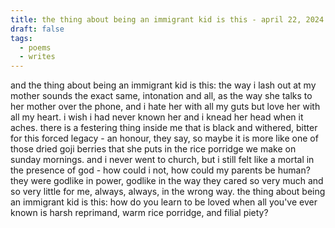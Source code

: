 ```yaml
---
title: the thing about being an immigrant kid is this - april 22, 2024
draft: false
tags:
  - poems
  - writes
---
```

and the thing about being an immigrant kid is this: the way i lash out at my mother sounds the exact same, intonation and all, as the way she talks to her mother over the phone, and i hate her with all my guts but love her with all my heart. i wish i had never known her and i knead her head when it aches. there is a festering thing inside me that is black and withered, bitter for this forced legacy - an honour, they say, so maybe it is more like one of those dried goji berries that she puts in the rice porridge we make on sunday mornings. and i never went to church, but i still felt like a mortal in the presence of god - how could i not, how could my parents be human? they were godlike in power, godlike in the way they cared so very much and so very little for me, always, always, in the wrong way. the thing about being an immigrant kid is this: how do you learn to be loved when all you've ever known is harsh reprimand, warm rice porridge, and filial piety?